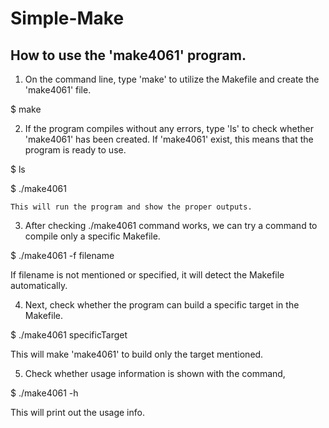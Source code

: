 # Simple-Make

## How to use the 'make4061' program.

1. On the command line, type 'make' to utilize the Makefile and create the 'make4061' file.

  $ make

2. If the program compiles without any errors, type 'ls' to check whether 'make4061' has been created. If 'make4061' exist, this means that the program is ready to use.

  $ ls

  $ ./make4061

    This will run the program and show the proper outputs.

3. After checking ./make4061 command works, we can try a command to compile only a specific Makefile.

  $ ./make4061 -f filename

  If filename is not mentioned or specified, it will detect the Makefile automatically.

4. Next, check whether the program can build a specific target in the Makefile.

  $ ./make4061 specificTarget

  This will make 'make4061' to build only the target mentioned.

5. Check whether usage information is shown with the command,

  $ ./make4061 -h

  This will print out the usage info.
